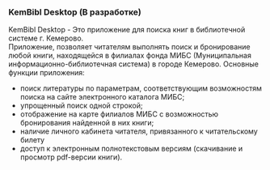 ### KemBibl Desktop (В разработке)
KemBibl Desktop - Это приложение для поиска книг в библиотечной системе г. Кемерово.  
Приложение, позволяет читателям выполнять поиск и бронирование любой книги, находящейся в филиалах фонда МИБС (Муниципальная информационно-библиотечная система) в городе Кемерово.
Основные функции приложения:
- поиск литературы по параметрам, соответствующим возможностям поиска на сайте электронного каталога МИБС;
- упрощенный поиск одной строкой;
- отображение на карте филиалов МИБС с возможностью бронирования найденной в них книги;
- наличие личного кабинета читателя, привязанного к читательскому билету
- доступ к электронным полнотекстовым версиям (скачивание и просмотр pdf-версии книги).